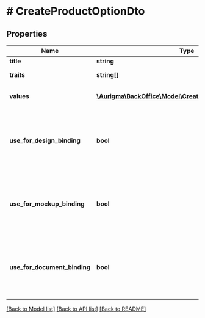 # # CreateProductOptionDto

## Properties

Name | Type | Description | Notes
------------ | ------------- | ------------- | -------------
**title** | **string** | Option title. | [optional]
**traits** | **string[]** | Option traits. | [optional]
**values** | [**\Aurigma\BackOffice\Model\CreateProductOptionValueDto[]**](CreateProductOptionValueDto.md) | Product option values. | [optional]
**use_for_design_binding** | **bool** | Flag that indicates if option can be used for product design connections creation. | [optional]
**use_for_mockup_binding** | **bool** | Flag that indicates if option can be used for product mockup connections creation. | [optional]
**use_for_document_binding** | **bool** | Flag that indicates if option can be used for product document connections creation. | [optional]

[[Back to Model list]](../../README.md#models) [[Back to API list]](../../README.md#endpoints) [[Back to README]](../../README.md)
